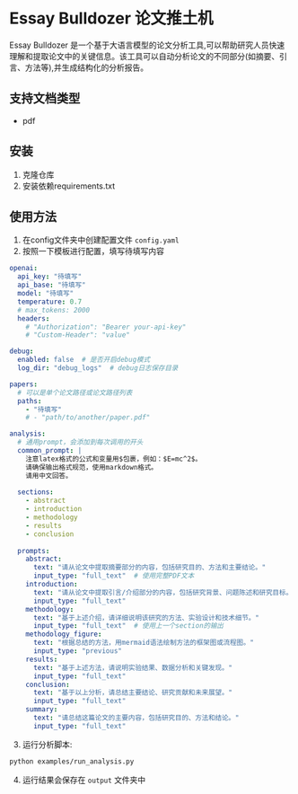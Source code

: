 # Essay Bulldozer 论文推土机

Essay Bulldozer 是一个基于大语言模型的论文分析工具,可以帮助研究人员快速理解和提取论文中的关键信息。该工具可以自动分析论文的不同部分(如摘要、引言、方法等),并生成结构化的分析报告。

## 支持文档类型
- pdf

## 安装

1. 克隆仓库
2. 安装依赖requirements.txt

## 使用方法

1. 在config文件夹中创建配置文件 `config.yaml`
2. 按照一下模板进行配置，填写待填写内容
```yaml
openai:
  api_key: "待填写"
  api_base: "待填写"
  model: "待填写"
  temperature: 0.7
  # max_tokens: 2000
  headers:
    # "Authorization": "Bearer your-api-key"
    # "Custom-Header": "value"

debug:
  enabled: false  # 是否开启debug模式
  log_dir: "debug_logs"  # debug日志保存目录

papers:
  # 可以是单个论文路径或论文路径列表
  paths:
    - "待填写"
    # - "path/to/another/paper.pdf"

analysis:
  # 通用prompt，会添加到每次调用的开头
  common_prompt: |
    注意latex格式的公式和变量用$包裹，例如：$E=mc^2$。
    请确保输出格式规范，使用markdown格式。
    请用中文回答。
  
  sections:
    - abstract
    - introduction
    - methodology
    - results
    - conclusion
  
  prompts:
    abstract: 
      text: "请从论文中提取摘要部分的内容，包括研究目的、方法和主要结论。"
      input_type: "full_text"  # 使用完整PDF文本
    introduction:
      text: "请从论文中提取引言/介绍部分的内容，包括研究背景、问题陈述和研究目标。"
      input_type: "full_text"
    methodology:
      text: "基于上述介绍，请详细说明该研究的方法、实验设计和技术细节。"
      input_type: "full_text"  # 使用上一个section的输出
    methodology_figure:
      text: "根据总结的方法，用mermaid语法绘制方法的框架图或流程图。"
      input_type: "previous"
    results:
      text: "基于上述方法，请说明实验结果、数据分析和关键发现。"
      input_type: "full_text"
    conclusion:
      text: "基于以上分析，请总结主要结论、研究贡献和未来展望。"
      input_type: "full_text"
    summary:
      text: "请总结这篇论文的主要内容，包括研究目的、方法和结论。"
      input_type: "full_text"

```
3. 运行分析脚本:
```bash
python examples/run_analysis.py
```
4. 运行结果会保存在 `output` 文件夹中